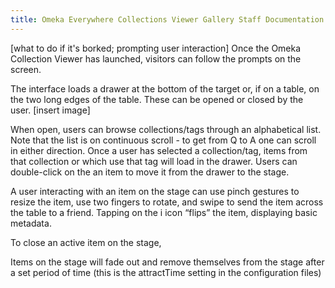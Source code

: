 ```yaml
---
title: Omeka Everywhere Collections Viewer Gallery Staff Documentation
---
```

[what to do if it's borked; prompting user interaction] Once the Omeka Collection Viewer has launched, visitors can follow the prompts on the screen.

The interface loads a drawer at the bottom of the target or, if on a table, on the two long edges of the table. These can be opened or closed by the user. [insert image]

When open, users can browse collections/tags through an alphabetical list. Note that the list is on continuous scroll - to get from Q to A one can scroll in either direction. Once a user has selected a collection/tag, items from that collection or which use that tag will load in the drawer. Users can double-click on the an item to move it from the drawer to the stage.

A user interacting with an item on the stage can use pinch gestures to resize the item, use two fingers to rotate, and swipe to send the item across the table to a friend. Tapping on the i icon “flips” the item, displaying basic metadata.

To close an active item on the stage,

Items on the stage will fade out and remove themselves from the stage after a set period of time (this is the attractTime setting in the configuration files)
